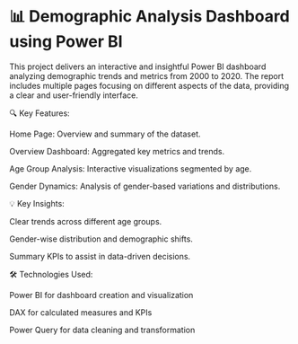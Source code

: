 # 📊 Demographic Analysis Dashboard using Power BI
 This project delivers an interactive and insightful Power BI dashboard analyzing demographic trends and metrics from 2000 to 2020. The report includes multiple pages focusing on different aspects of the data, providing a clear and user-friendly interface.

🔍 Key Features:

Home Page: Overview and summary of the dataset.

Overview Dashboard: Aggregated key metrics and trends.

Age Group Analysis: Interactive visualizations segmented by age.

Gender Dynamics: Analysis of gender-based variations and distributions.

💡 Key Insights:

Clear trends across different age groups.

Gender-wise distribution and demographic shifts.

Summary KPIs to assist in data-driven decisions.

🛠 Technologies Used:

Power BI for dashboard creation and visualization

DAX for calculated measures and KPIs

Power Query for data cleaning and transformation
